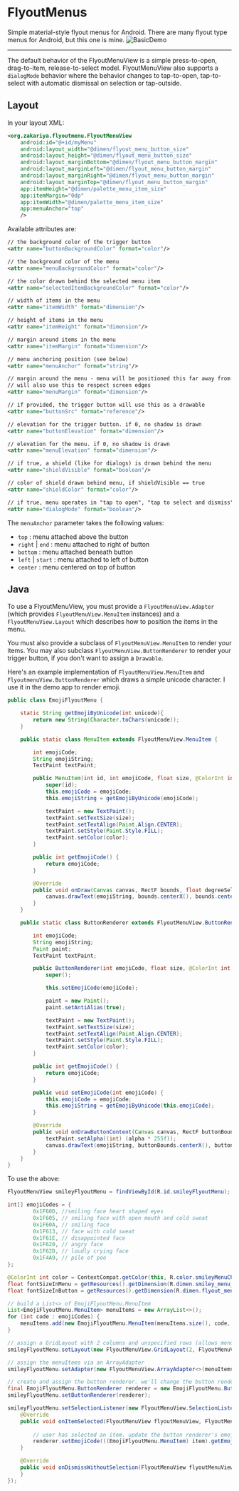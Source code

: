 # FlyoutMenus
Simple material-style flyout menus for Android. There are many flyout type menus for Android, but this one is mine.
![BasicDemo](readme-assets/flyoutmenus-big.gif)

---

The default behavior of the FlyoutMenuView is a simple press-to-open, drag-to-item, release-to-select model. FlyoutMenuView also supports a `dialogMode` behavior where the behavior changes to tap-to-open, tap-to-select with automatic dismissal on selection or tap-outside. 

## Layout
In your layout XML:
```xml
<org.zakariya.flyoutmenu.FlyoutMenuView
	android:id="@+id/myMenu"
	android:layout_width="@dimen/flyout_menu_button_size"
	android:layout_height="@dimen/flyout_menu_button_size"
	android:layout_marginBottom="@dimen/flyout_menu_button_margin"
	android:layout_marginLeft="@dimen/flyout_menu_button_margin"
	android:layout_marginRight="@dimen/flyout_menu_button_margin"
	android:layout_marginTop="@dimen/flyout_menu_button_margin"
	app:itemHeight="@dimen/palette_menu_item_size"
	app:itemMargin="0dp"
	app:itemWidth="@dimen/palette_menu_item_size"
	app:menuAnchor="top"
	/>
```

Available attributes are:

```xml
// the background color of the trigger button
<attr name="buttonBackgroundColor" format="color"/>

// the background color of the menu
<attr name="menuBackgroundColor" format="color"/>

// the color drawn behind the selected menu item
<attr name="selectedItemBackgroundColor" format="color"/>

// width of items in the menu
<attr name="itemWidth" format="dimension"/>

// height of items in the menu
<attr name="itemHeight" format="dimension"/>

// margin around items in the menu
<attr name="itemMargin" format="dimension"/>

// menu anchoring position (see below)
<attr name="menuAnchor" format="string"/>

// margin around the menu - menu will be positioned this far away from the button, but 
// will also use this to respect screen edges
<attr name="menuMargin" format="dimension"/>

// if provided, the trigger button will use this as a drawable
<attr name="buttonSrc" format="reference"/>

// elevation for the trigger button. if 0, no shadow is drawn
<attr name="buttonElevation" format="dimension"/>

// elevation for the menu. if 0, no shadow is drawn
<attr name="menuElevation" format="dimension"/>

// if true, a shield (like for dialogs) is drawn behind the menu
<attr name="shieldVisible" format="boolean"/>

// color of shield drawn behind menu, if shieldVisible == true
<attr name="shieldColor" format="color"/>

// if true, menu operates in "tap to open", "tap to select and dismiss" mode
<attr name="dialogMode" format="boolean"/>
```

The `menuAnchor` parameter takes the following values: 

* `top` : menu attached above the button
* `right` | `end` : menu attached to right of button
* `bottom` : menu attached beneath button
* `left` | `start` : menu attached to left of button
* `center` : menu centered on top of button


## Java

To use a FlyoutMenuView, you must provide a `FlyoutMenuView.Adapter` (which provides `FlyoutMenuView.MenuItem` instances) and a `FlyoutMenuView.Layout` which describes how to position the items in the menu.

You must also provide a subclass of `FlyoutMenuView.MenuItem` to render your items. You may also subclass `FlyoutMenuView.ButtonRenderer` to render your trigger button, if you don't want to assign a `Drawable`.
  
Here's an example implementation of `FlyoutMenuView.MenuItem` and `FlyoutmenuView.ButtonRenderer` which draws a simple unicode character. I use it in the demo app to render emoji.

```java
public class EmojiFlyoutMenu {

	static String getEmojiByUnicode(int unicode){
		return new String(Character.toChars(unicode));
	}

	public static class MenuItem extends FlyoutMenuView.MenuItem {

		int emojiCode;
		String emojiString;
		TextPaint textPaint;

		public MenuItem(int id, int emojiCode, float size, @ColorInt int color) {
			super(id);
			this.emojiCode = emojiCode;
			this.emojiString = getEmojiByUnicode(emojiCode);

			textPaint = new TextPaint();
			textPaint.setTextSize(size);
			textPaint.setTextAlign(Paint.Align.CENTER);
			textPaint.setStyle(Paint.Style.FILL);
			textPaint.setColor(color);
		}

		public int getEmojiCode() {
			return emojiCode;
		}

		@Override
		public void onDraw(Canvas canvas, RectF bounds, float degreeSelected) {
			canvas.drawText(emojiString, bounds.centerX(), bounds.centerY() - ((textPaint.descent() + textPaint.ascent()) / 2), textPaint);
		}
	}

	public static class ButtonRenderer extends FlyoutMenuView.ButtonRenderer {

		int emojiCode;
		String emojiString;
		Paint paint;
		TextPaint textPaint;

		public ButtonRenderer(int emojiCode, float size, @ColorInt int color) {
			super();

			this.setEmojiCode(emojiCode);

			paint = new Paint();
			paint.setAntiAlias(true);

			textPaint = new TextPaint();
			textPaint.setTextSize(size);
			textPaint.setTextAlign(Paint.Align.CENTER);
			textPaint.setStyle(Paint.Style.FILL);
			textPaint.setColor(color);
		}

		public int getEmojiCode() {
			return emojiCode;
		}

		public void setEmojiCode(int emojiCode) {
			this.emojiCode = emojiCode;
			this.emojiString = getEmojiByUnicode(this.emojiCode);
		}

		@Override
		public void onDrawButtonContent(Canvas canvas, RectF buttonBounds, @ColorInt int buttonColor, float alpha) {
			textPaint.setAlpha((int) (alpha * 255f));
			canvas.drawText(emojiString, buttonBounds.centerX(), buttonBounds.centerY() - ((textPaint.descent() + textPaint.ascent()) / 2), textPaint);
		}
	}
}
```

To use the above:

```java
FlyoutMenuView smileyFlyoutMenu = findViewById(R.id.smileyFlyoutMenu); 

int[] emojiCodes = {
		0x1F60D, //smiling face heart shaped eyes
		0x1F605, // smiling face with open mouth and cold sweat
		0x1F60A, // smiling face
		0x1F613, // face with cold sweat
		0x1F61E, // disappointed face
		0x1F620, // angry face
		0x1F62D, // loudly crying face
		0x1F4A9, // pile of poo
};

@ColorInt int color = ContextCompat.getColor(this, R.color.smileyMenuCharColor);
float fontSizeInMenu = getResources().getDimension(R.dimen.smiley_menu_item_size) * 0.5f;
float fontSizeInButton = getResources().getDimension(R.dimen.flyout_menu_button_size) * 0.5f;

// build a List<> of EmojiFlyoutMenu.MenuItem
List<EmojiFlyoutMenu.MenuItem> menuItems = new ArrayList<>();
for (int code : emojiCodes) {
	menuItems.add(new EmojiFlyoutMenu.MenuItem(menuItems.size(), code, fontSizeInMenu, color));
}

// assign a GridLayout with 2 columns and unspecified rows (allows menu to grow vertically)
smileyFlyoutMenu.setLayout(new FlyoutMenuView.GridLayout(2, FlyoutMenuView.GridLayout.UNSPECIFIED));

// assign the menuItems via an ArrayAdapter
smileyFlyoutMenu.setAdapter(new FlyoutMenuView.ArrayAdapter<>(menuItems));

// create and assign the button renderer. we'll change the button renderer's emoji in the callback below
final EmojiFlyoutMenu.ButtonRenderer renderer = new EmojiFlyoutMenu.ButtonRenderer(emojiCodes[0], fontSizeInButton, color);
smileyFlyoutMenu.setButtonRenderer(renderer);

smileyFlyoutMenu.setSelectionListener(new FlyoutMenuView.SelectionListener() {
	@Override
	public void onItemSelected(FlyoutMenuView flyoutMenuView, FlyoutMenuView.MenuItem item) {
	
		// user has selected an item. update the button renderer's emoji to match
		renderer.setEmojiCode(((EmojiFlyoutMenu.MenuItem) item).getEmojiCode());
	}

	@Override
	public void onDismissWithoutSelection(FlyoutMenuView flyoutMenuView) {
	}
});
```
